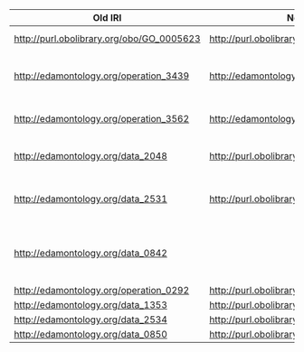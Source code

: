Old IRI | New IRI | Note
------------ | ------------- | -------------
http://purl.obolibrary.org/obo/GO_0005623 | http://purl.obolibrary.org/obo/CL_0000000 | https://github.com/FAIRsharing/domain-ontology/issues/76
http://edamontology.org/operation_3439 | http://edamontology.org/operation_2423 | Deprecation of EDAM term resulted in modification of the domain tag that is being used within DRAO. The IRI on the right already exists in FAIRsharing.
http://edamontology.org/operation_3562 | http://edamontology.org/operation_3927 | Deprecation of EDAM term resulted in modification of the domain tag that is being used within DRAO
http://edamontology.org/data_2048 | http://purl.obolibrary.org/obo/IAO_0000088 |The IAO IRI is already in DRAO - it is subsuming any annotation currently using the EDAM term.
http://edamontology.org/data_2531 | http://purl.obolibrary.org/obo/OBI_0000272 | The EDAM term is not required, as we already have an OBI equivalent already in use. The OBI term will take over any annotation currently using the EDAM term.
http://edamontology.org/data_0842|| EDAM Identifier (not visible in FAIRsharing) is being replaced by the pre-existing term in DRAO, http://purl.obolibrary.org/obo/IAO_0020000 (Identifier).
http://edamontology.org/operation_0292|http://purl.obolibrary.org/obo/OBI_0002567|Replacing with OBI term.
http://edamontology.org/data_1353|http://purl.obolibrary.org/obo/SO_0001683|Replaced with SO term and hierarchy.
http://edamontology.org/data_2534|http://purl.obolibrary.org/obo/SO_0000400|Not visible in FAIRsharing.
http://edamontology.org/data_0850|http://purl.obolibrary.org/obo/SO_0001260|Not visible in FAIRsharing.
